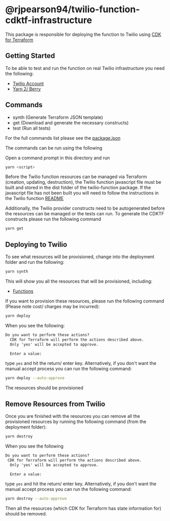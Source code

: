 # @rjpearson94/twilio-function-cdktf-infrastructure

This package is responsible for deploying the function to Twilio using [CDK for Terraform](https://github.com/hashicorp/terraform-cdk)

## Getting Started

To be able to test and run the function on real Twilio infrastructure you need the following:

- [Twilio Account](https://www.twilio.com/)
- [Yarn 2/ Berry](https://yarnpkg.com/)

## Commands

- synth (Generate Terraform JSON template)
- get (Download and generate the necessary constructs)
- test (Run all tests)

For the full commands list please see the [package.json](./package.json)

The commands can be run using the following

Open a command prompt in this directory and run

```sh
yarn <script>
```

Before the Twilio function resources can be managed via Terraform (creation, updating, destruction), the Twilio function javascript file must be built and stored in the dist folder of the twilio-function package. If the javascript file has not been built you will need to follow the instructions in the Twilio function [README](../../README.md)

Additionally, the Twilio provider constructs need to be autogenerated before the resources can be managed or the tests can run. To generate the CDKTF constructs please run the following command

```sh
yarn get
```

## Deploying to Twilio

To see what resources will be provisioned, change into the deployment folder and run the following:

```bash
yarn synth
```

This will show you all the resources that will be provisioned, including:

- [Functions](https://www.twilio.com/docs/runtime/functions)

If you want to provision these resources, please run the following command (Please note cost/ charges may be incurred):

```bash
yarn deploy
```

When you see the following:

```txt
Do you want to perform these actions?
  CDK for Terraform will perform the actions described above.
  Only 'yes' will be accepted to approve.

  Enter a value:
```

type `yes` and hit the return/ enter key. Alternatively, if you don't want the manual accept process you can run the following command:

```bash
yarn deploy --auto-approve
```

The resources should be provisioned

## Remove Resources from Twilio

Once you are finished with the resources you can remove all the provisioned resources by running the following command (from the deployment folder):

```bash
yarn destroy
```

When you see the following

```txt
Do you want to perform these actions?
 CDK for Terraform will perform the actions described above.
  Only 'yes' will be accepted to approve.

  Enter a value:
```

type `yes` and hit the return/ enter key. Alternatively, if you don't want the manual accept process you can run the following command:

```bash
yarn destroy --auto-approve
```

Then all the resources (which CDK for Terraform has state information for) should be removed.
